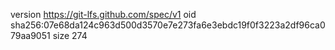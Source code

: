 version https://git-lfs.github.com/spec/v1
oid sha256:07e68da124c963d500d3570e7e273fa6e3ebdc19f0f3223a2df96ca079aa9051
size 274
